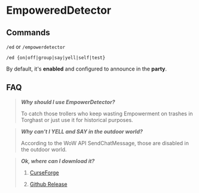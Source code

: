 # EmpoweredDetector

## Commands
`/ed` or `/empowerdetector`

`/ed {on|off|group|say|yell|self|test}`

By default, it's **enabled** and configured to announce in the **party**.

## FAQ

> ***Why should I use EmpowerDetector?***
> 
> To catch those trollers who keep wasting Empowerment on trashes in Torghast or just use it for historical purposes.

> ***Why can't I YELL and SAY in the outdoor world?***
>
> According to the WoW API SendChatMessage, those are disabled in the outdoor world.

> ***Ok, where can I download it?***
>
> 1) [CurseForge](https://www.curseforge.com/wow/addons/empowereddetector)
> 
> 2) [Github Release](https://github.com/omsheal/EmpoweredDetector/releases)
